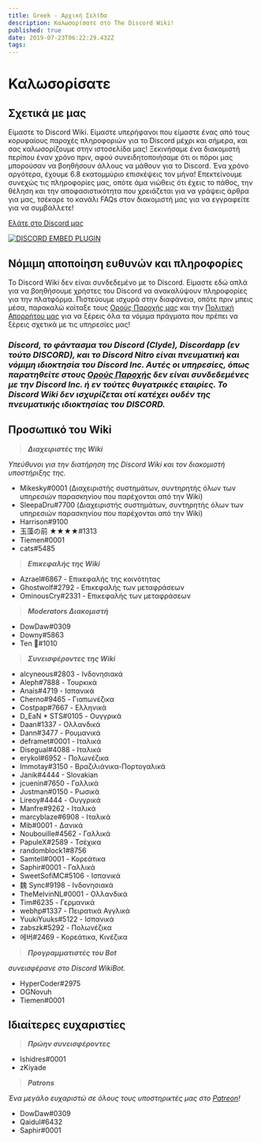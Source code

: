 ```yaml
---
title: Greek - Αρχική Σελίδα
description: Καλωσορίσατε στο The Discord Wiki!
published: true
date: 2019-07-23T06:22:29.432Z
tags: 
---
```


# Καλωσορίσατε
## Σχετικά με μας

Είμαστε το Discord Wiki. Είμαστε υπερήφανοι που είμαστε ένας από τους κορυφαίους παροχές πληροφοριών για το Discord μέχρι και σήμερα, και σας καλωσορίζουμε στην ιστοσελίδα μας! Ξεκινήσαμε ένα διακομιστή περίπου έναν χρόνο πριν, αφού συνειδητοποιήσαμε ότι οι πόροι μας μπορούσαν να βοηθήσουν άλλους να μάθουν για το Discord. Ένα χρόνο αργότερα, έχουμε 6.8 εκατομμύριο επισκέψεις τον μήνα! Επεκτείνουμε συνεχώς τις πληροφορίες μας, οπότε άμα νιώθεις ότι έχεις το πάθος, την θέληση και την αποφασιστικότητα που χρειάζεται για να γράψεις άρθρα για μας, τσέκαρε το κανάλι FAQs στον διακομιστή μας για να εγγραφείτε για να συμβάλλετε!

[Ελάτε στο Discord μας](https://discord.gg/ZRJ9Ghh)

<a href="https://discord.gg/ZRJ9Ghh">![DISCORD EMBED PLUGIN](https://discordapp.com/api/guilds/367460196148183040/widget.png?style=banner2)</a>

## Νόμιμη αποποίηση ευθυνών και πληροφορίες
Το Discord Wiki δεν είναι συνδεδεμένο με το Discord. Είμαστε εδώ απλά για να βοηθήσουμε χρήστες του Discord να ανακαλύψουν πληροφορίες για την πλατφόρμα. Πιστεύουμε ισχυρά στην διαφάνεια, οπότε πριν μπεις μέσα, παρακαλώ κοίταξε τους [Ορούς Παροχής μας](/gr/terms) και την [Πολιτική Απορρήτου μας](/gr/privacy) για να ξέρεις όλα τα νόμιμα πράγματα που πρέπει να ξέρεις σχετικά με τις υπηρεσίες μας!

### ***Discord, το φάντασμα του Discord (Clyde), Discordapp (εν τούτο DISCORD), και το Discord Nitro είναι πνευματική και νόμιμη ιδιοκτησία του Discord Inc. Αυτές οι υπηρεσίες, όπως παρατηθείτε στους [Ορούς Παροχής](/gr/terms) δεν είναι συνδεδεμένες με την Discord Inc. ή εν τούτες θυγατρικές εταιρίες. Το Discord Wiki δεν ισχυρίζεται οτί κατέχει ουδέν της πνευματικής ιδιοκτησίας του DISCORD.***

## Προσωπικό του Wiki

> ***Διαχειριστές της Wiki***

*Υπεύθυνοι για την διατήρηση της Discord Wiki και τον διακομιστή υποστήριξης της.*
* Mikesky#0001 (Διαχειριστής συστημάτων, συντηρητής όλων των υπηρεσιών παρασκηνίου που παρέχονται από την Wiki)
* SleepaDru#7700 (Διαχειριστής συστημάτων, συντηρητής όλων των υπηρεσιών παρασκηνίου που παρέχονται από την Wiki)
* Harrison#9100
* 玉藻の前 ★★★★#1313
* Tiemen#0001
* cats#5485

> ***Επικεφαλής της Wiki***

* Azrael#6867 - Επικεφαλής της κοινότητας
* Ghostwolf#2792 - Επικεφαλής των μεταφράσεων
* OminousCry#2331 - Επικεφαλής των μεταφράσεων

> ***Moderators Διακομιστή***

* DowDaw#0309
* Downy#5863
* Ten 🌈#1010

> ***Συνεισφέροντες της Wiki***

* alcyneous#2803 - Ινδονησιακά
* Aleph#7888 - Τουρκικά
* Anaís#4719 - Ισπανικά
* Cherno#9465 - Γιαπωνέζικα
* Costpap#7667 - Ελληνικά
* D_EaN * STS#0105 - Ουγγρικά
* Daan#1337 - Ολλανδικά
* Dann#3477 - Ρουμανικά
* deframet#0001 - Ιταλικά
* Disegual#4088 - Ιταλικά
* erykol#6952 - Πολωνέζικα
* Immotay#3150 - Βραζιλιάνικα-Πορτογαλικά
* Janik#4444 - Slovakian
* jcuenin#7650 - Γαλλικά
* Justman#0150 - Ρωσικά
* Lireoy#4444 - Ουγγρικά
* Manfre#9262 - Ιταλικά
* marcyblaze#6908 - Ιταλικά
* Mib#0001 - Δανικά
* Noubouille#4562 - Γαλλικά
* PapuleX#2589 - Τσέχικα
* randomblock1#8756
* Samtell#0001 - Κορεάτικα
* Saphir#0001 - Γαλλικά
* SweetSofiMC#5106 - Ισπανικά
* 魏 Sync#9198 - Ινδονησιακά
* TheMelvinNL#0001 - Ολλανδικά
* Tim#6235 - Γερμανικά
* webhp#1337 - Πειρατικά Αγγλικά
* YuukiYuuks#5122 - Ισπανικά
* zabszk#5292 - Πολωνέζικα
* 에버#2469 - Κορεάτικα, Κινέζικα

> ***Προγραμματιστές του Bot***

*συνεισφέρανε στο Discord WikiBot.*
* HyperCoder#2975
* OGNovuh
* Tiemen#0001

## Ιδιαίτερες ευχαριστίες

> ***Πρώην συνεισφέροντες***

* Ishidres#0001
* zKiyade

> ***Patrons***

*Ένα μεγάλο ευχαριστώ σε όλους τους υποστηρικτές μας στο [Patreon](https://www.patreon.com/TheDiscordWiki)!*

* DowDaw#0309
* Qaidul#6432
* Saphir#0001